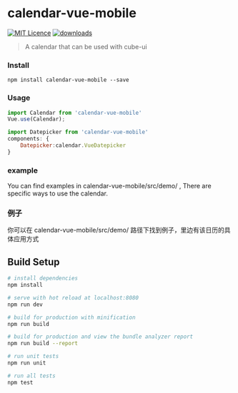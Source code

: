 # calendar-vue-mobile

[![MIT Licence](https://badges.frapsoft.com/os/mit/mit.svg?v=103)](https://opensource.org/licenses/mit-license.php)  [![downloads](https://img.shields.io/npm/dt/calendar-vue-mobile.svg)](https://www.npmjs.com/package/calendar-vue-mobile)

> A calendar that can be used with cube-ui

### Install

```shell
npm install calendar-vue-mobile --save
```


### Usage
```js
import Calendar from 'calendar-vue-mobile'
Vue.use(Calendar);
```

```js
import Datepicker from 'calendar-vue-mobile'
components: {
    Datepicker:calendar.VueDatepicker
}
```
### example
You can find examples in calendar-vue-mobile/src/demo/ , There are specific ways to use the calendar.

### 例子
你可以在 calendar-vue-mobile/src/demo/ 路径下找到例子，里边有该日历的具体应用方式


## Build Setup

``` bash
# install dependencies
npm install

# serve with hot reload at localhost:8080
npm run dev

# build for production with minification
npm run build

# build for production and view the bundle analyzer report
npm run build --report

# run unit tests
npm run unit

# run all tests
npm test
```
